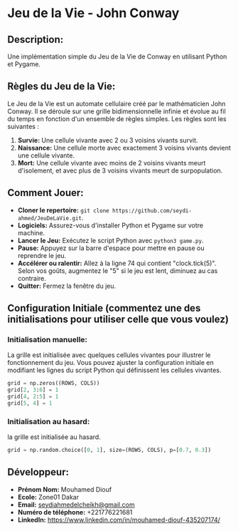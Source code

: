 # Jeu de la Vie - John Conway

## Description:
Une implémentation simple du Jeu de la Vie de Conway en utilisant Python et Pygame.

## Règles du Jeu de la Vie:
Le Jeu de la Vie est un automate cellulaire créé par le mathématicien John Conway. Il se déroule sur une grille bidimensionnelle infinie et évolue au fil du temps en fonction d'un ensemble de règles simples. Les règles sont les suivantes :

1. **Survie:** Une cellule vivante avec 2 ou 3 voisins vivants survit.
2. **Naissance:** Une cellule morte avec exactement 3 voisins vivants devient une cellule vivante.
3. **Mort:** Une cellule vivante avec moins de 2 voisins vivants meurt d'isolement, et avec plus de 3 voisins vivants meurt de surpopulation.

## Comment Jouer:
- **Cloner le repertoire:** `git clone https://github.com/seydi-ahmed/JeuDeLaVie.git`.
- **Logiciels:** Assurez-vous d'installer Python et Pygame sur votre machine.
- **Lancer le Jeu:** Exécutez le script Python avec `python3 game.py`.
- **Pause:** Appuyez sur la barre d'espace pour mettre en pause ou reprendre le jeu.
- **Accélérer ou ralentir:** Allez à la ligne 74 qui contient "clock.tick(5)". Selon vos goûts, augmentez le "5" si le jeu est lent, diminuez au cas contraire.
- **Quitter:** Fermez la fenêtre du jeu.

## Configuration Initiale (commentez une des initialisations pour utiliser celle que vous voulez)
### Initialisation manuelle:
La grille est initialisée avec quelques cellules vivantes pour illustrer le fonctionnement du jeu. Vous pouvez ajuster la configuration initiale en modifiant les lignes du script Python qui définissent les cellules vivantes.
```python
grid = np.zeros((ROWS, COLS))
grid[2, 3:6] = 1
grid[4, 2:5] = 1
grid[5, 4] = 1
```

### Initialisation au hasard:
la grille est initialisée au hasard.
```python
grid = np.random.choice([0, 1], size=(ROWS, COLS), p=[0.7, 0.3])
```


## Développeur:
- **Prénom Nom:** Mouhamed Diouf
- **Ecole:** Zone01 Dakar
- **Email:** seydiahmedelcheikh@gmail.com
- **Numéro de téléphone:** +221776221681
- **LinkedIn:** https://www.linkedin.com/in/mouhamed-diouf-435207174/